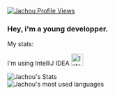 [![Jachou Profile Views](https://komarev.com/ghpvc/?username=Jachou-yt&color=brightgreen)](https://github.com/Jachou-yt)
### Hey, i'm a young developper.


My stats:

I'm using IntelliJ IDEA
<img alt="Intellij Ultimate " width="27px" src="https://resources.jetbrains.com/storage/products/intellij-idea/img/meta/intellij-idea_logo_300x300.png" />
<br>

![Jachou's Stats](https://github-readme-stats.vercel.app/api?username=Jachou-yt&count_private=true&theme=dark)
<br>
![Jachou's most used languages](https://github-readme-stats.vercel.app/api/top-langs/?username=Jachou-yt&&hide_langs_below=1&layout=compact&theme=dark)
